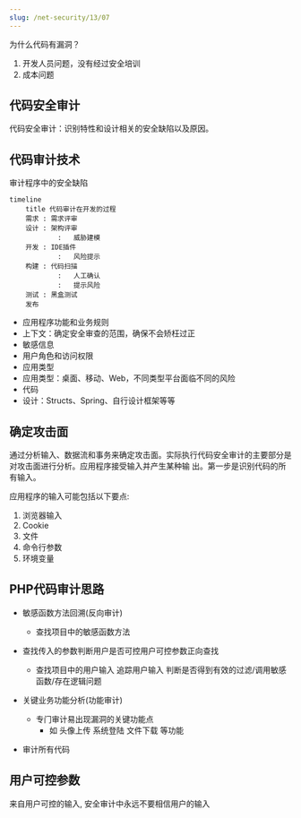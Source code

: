 ```yaml
---
slug: /net-security/13/07
---
```


为什么代码有漏洞？

1. 开发人员问题，没有经过安全培训
2. 成本问题

 

## 代码安全审计

代码安全审计：识别特性和设计相关的安全缺陷以及原因。



## 代码审计技术

审计程序中的安全缺陷

```mermaid
timeline
    title 代码审计在开发的过程
    需求 : 需求评审
    设计 : 架构评审
    		:	威胁建模
    开发 : IDE插件
    		:	风险提示
    构建 : 代码扫描
    		:	人工确认
    		:	提示风险
    测试 : 黑盒测试
    发布 
```

- 应用程序功能和业务规则
- 上下文：确定安全审查的范围，确保不会矫枉过正
- 敏感信息
- 用户角色和访问权限
- 应用类型
- 应用类型：桌面、移动、Web，不同类型平台面临不同的风险
- 代码
- 设计：Structs、Spring、自行设计框架等等



## 确定攻击面

通过分析输入、数据流和事务来确定攻击面。实际执行代码安全审计的主要部分是对攻击面进行分析。应用程序接受输入并产生某种输
出。第一步是识别代码的所有输入。

应用程序的输入可能包括以下要点:

1. 浏览器输入
2. Cookie
3. 文件
4. 命令行参数
5. 环境变量



## PHP代码审计思路

- 敏感函数方法回溯(反向审计)

  - 查找项目中的敏感函数方法

- 查找传入的参数判断用户是否可控用户可控参数正向查找

  - 查找项目中的用户输入 追踪用户输入 判断是否得到有效的过滤/调用敏感函数/存在逻辑问题

- 关键业务功能分析(功能审计)

  - 专⻔审计易出现漏洞的关键功能点
    - 如 头像上传 系统登陆 文件下载 等功能

- 审计所有代码

  

## 用户可控参数  
来自用户可控的输入, 安全审计中永远不要相信用户的输入 
